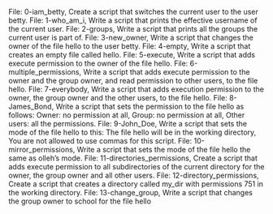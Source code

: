 File: 0-iam_betty, Create a script that switches the current user to the user betty.
File: 1-who_am_i, Write a script that prints the effective username of the current user.
File: 2-groups, Write a script that prints all the groups the current user is part of.
File: 3-new_owner, Write a script that changes the owner of the file hello to the user betty.
File: 4-empty, Write a script that creates an empty file called hello.
File: 5-execute, Write a script that adds execute permission to the owner of the file hello.
File: 6-multiple_permissions, Write a script that adds execute permission to the owner and the group owner, and read permission to other users, to the file hello.
File: 7-everybody, Write a script that adds execution permission to the owner, the group owner and the other users, to the file hello.
File: 8-James_Bond, Write a script that sets the permission to the file hello as follows: Owner: no permission at all, Group: no permission at all, Other users: all the permissions.
File: 9-John_Doe, Write a script that sets the mode of the file hello to this: The file hello will be in the working directory, You are not allowed to use commas for this script.
File: 10-mirror_permissions, Write a script that sets the mode of the file hello the same as olleh’s mode.
File: 11-directories_permissions, Create a script that adds execute permission to all subdirectories of the current directory for the owner, the group owner and all other users.
File: 12-directory_permissions, Create a script that creates a directory called my_dir with permissions 751 in the working directory.
File: 13-change_group, Write a script that changes the group owner to school for the file hello
